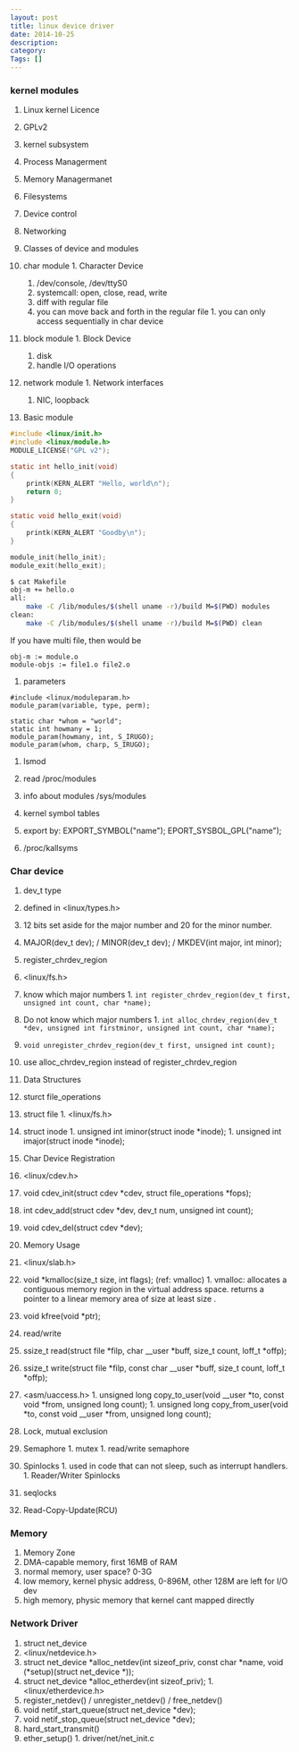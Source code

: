 ```yaml
---
layout: post
title: linux device driver
date: 2014-10-25
description:
category:
Tags: []
---
```


### kernel modules

1. Linux kernel Licence
  1. GPLv2
1. kernel subsystem
  1. Process Managerment
  1. Memory Managermanet
  1. Filesystems
  1. Device control
  1. Networking
1. Classes of device and modules
  1. char module
    1. Character Device
      1. /dev/console, /dev/ttyS0
      1. systemcall: open, close, read, write
      1. diff with regular file
        1. you can move back and forth in the regular file
	1. you can only access sequentially in char device
  1. block module
    1. Block Device
      1. disk
      1. handle I/O operations
  1. network module
    1. Network interfaces
      1. NIC, loopback

1. Basic module
```c
#include <linux/init.h>
#include <linux/module.h>
MODULE_LICENSE("GPL v2");

static int hello_init(void)
{
	printk(KERN_ALERT "Hello, world\n");
	return 0;
}

static void hello_exit(void)
{
	printk(KERN_ALERT "Goodby\n");
}

module_init(hello_init);
module_exit(hello_exit);
```
```bash
$ cat Makefile
obj-m += hello.o
all:
	make -C /lib/modules/$(shell uname -r)/build M=$(PWD) modules
clean:
	make -C /lib/modules/$(shell uname -r)/build M=$(PWD) clean
```

If you have multi file, then would be
```
obj-m := module.o
module-objs := file1.o file2.o
```

1. parameters
```
#include <linux/moduleparam.h>
module_param(variable, type, perm);

static char *whom = "world";
static int howmany = 1;
module_param(howmany, int, S_IRUGO);
module_param(whom, charp, S_IRUGO);
```

1. lsmod
  1. read /proc/modules
  1. info about modules /sys/modules


1. kernel symbol tables
  1. export by: EXPORT_SYMBOL("name"); EPORT_SYSBOL_GPL("name");
  1. /proc/kallsyms


### Char device

1. dev_t type
  1. defined in <linux/types.h>
  1. 12 bits set aside for the major number and 20 for the minor number.
  1. MAJOR(dev_t dev); / MINOR(dev_t dev); / MKDEV(int major, int minor);

1. register_chrdev_region
  1. <linux/fs.h>
  1. know which major numbers
    1. `int register_chrdev_region(dev_t first, unsigned int count, char *name);`
  1. Do not know which major numbers
    1. `int alloc_chrdev_region(dev_t *dev, unsigned int firstminor,
    unsigned int count, char *name);`
  1. `void unregister_chrdev_region(dev_t first, unsigned int count);`
  1. use alloc_chrdev_region instead of register_chrdev_region

1. Data Structures
  1. sturct file_operations
  1. struct file
    1. <linux/fs.h>
  1. struct inode
    1. unsigned int iminor(struct inode *inode);
    1. unsigned int imajor(struct inode *inode);

1. Char Device Registration
  1. <linux/cdev.h>
  1. void cdev_init(struct cdev *cdev, struct file_operations *fops);
  1. int cdev_add(struct cdev *dev, dev_t num, unsigned int count);
  1. void cdev_del(struct cdev *dev);

1. Memory Usage
  1. <linux/slab.h>
  1. void *kmalloc(size_t size, int flags); (ref: vmalloc)
    1. vmalloc: allocates a contiguous memory region in the virtual address space.
      returns a pointer to a linear memory area of size at least size .
  1. void kfree(void *ptr);

1. read/write
  1. ssize_t read(struct file *filp, char __user *buff,
  size_t count, loff_t *offp);
  1. ssize_t write(struct file *filp, const char __user *buff,
  size_t count, loff_t *offp);
  1. <asm/uaccess.h>
    1. unsigned long copy_to_user(void __user *to,
 	 const void *from,
	  unsigned long count);
    1. unsigned long copy_from_user(void *to,
	  const void __user *from,
	  unsigned long count);
1. Lock, mutual exclusion
  1. Semaphore
    1. mutex
    1. read/write semaphore
  1. Spinlocks
    1. used in code that can not sleep, such as interrupt handlers.
    1. Reader/Writer Spinlocks
  1. seqlocks
  1. Read-Copy-Update(RCU)

### Memory

1. Memory Zone
  1. DMA-capable memory, first 16MB of RAM
  1. normal memory, user space? 0-3G
  1. low memory, kernel physic address, 0-896M, other 128M are left for I/O dev
  1. high memory, physic memory that kernel cant mapped directly

### Network Driver

1. struct net_device
  1. <linux/netdevice.h>
  1. struct net_device *alloc_netdev(int sizeof_priv,
    const char *name,
    void (*setup)(struct net_device *));
  1. struct net_device *alloc_etherdev(int sizeof_priv);
    1. <linux/etherdevice.h>
  1. register_netdev() / unregister_netdev() / free_netdev()
  1. void netif_start_queue(struct net_device *dev);
  1. void netif_stop_queue(struct net_device *dev);
  1. hard_start_transmit()
  1. ether_setup()
    1. driver/net/net_init.c

